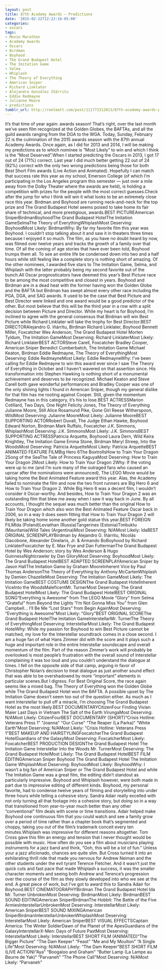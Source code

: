 ```yaml
---
layout: post
title: 87th Academy Awards — Predictions
date: '2015-02-22T12:22:16-05:00'
categories:
- oscars
tags:
- Movie Marathon
- Academy Awards
- Oscars
- Birdman
- Boyhood
- The Grand Budapest Hotel
- The Imitation Game
- Selma
- Whiplash
- The Theory of Everything
- American Sniper
- Richard Linklater
- Alejandro González Iñárritu
- Eddie Redmayne
- Julianne Moore
- predictions
tumblr_url: http://reelmatt.com/post/111771312013/87th-academy-awards-predictions
---
```

It’s that time of year again: awards season! That’s right, over the last month we’ve seen film recognized at the Golden Globes, the BAFTAs, and all the guild awards ranging from the DGA to the WGA. Today, Sunday, February 22 is the culmination of the 2015 awards season with the 87th annual Academy Awards. Once again, as I did for 2013 and 2014, I will be making my predictions as to which nominee is “Most Likely” to win and which I think is the “Most Deserved”.When I started predicting the Oscars in 2013, I got 17 out of 24 (71%) correct. Last year I did much better getting 22 out of 24 (92%) correct with the only two wrong predictions being those for both Best Short Film awards (Live Action and Animated). Hopefully I can match that success rate this year as my school, Emerson College (of which I’m participating in the Los Angeles program this semester — just over a mile away from the Dolby Theater where the awards are held), is holding a competition with prizes for the people with the most correct guesses.Check after the jump for who I think will win it what looks to be an extremely close race this year. Birdman and Boyhood are running neck-and-neck for the top prize and The Grand Budapest Hotel seems poised to take home its fair share of technical, and more prestigious, awards.BEST PICTUREAmerican SniperBirdmanBoyhoodThe Grand Budapest HotelThe Imitation GameSelmaThe Theory of EverythingWhiplashMost Deserving: BoyhoodMost Likely: BirdmanWhy: By far my favorite film this year was Boyhood. I couldn’t stop talking about it and saw it in theaters three times because I enjoyed it so much. The film, as you have no doubt heard by now, was filmed over twelve years and tracks the growth of a family over that time. Of all the coming of age stories that have ever been told, Boyhood trumps them all. To see an entire life be condensed down into two and a half hours while still feeling like a complete story is nothing short of amazing. Of the other nominees, I awarded five stars to The Imitation Game, Selma, and Whiplash with the latter probably being my second favorite out of the bunch.All Oscar prognosticators have deemed this year’s Best Picture race to be among the most competitive and closest in years. Boyhood and Birdman are in a dead heat with the former having won the Golden Globe and the BAFTA but Birdman has swept almost every other race including the PGA, DGA, and SAG awards. It used to be the case that Best Picture and Best Director were linked and one award would be a good predictor of the other. But most believe that this will be the third year in a row with a split decision between Picture and Director. While my heart is for Boyhood, I’m inclined to agree with the general consensus that Birdman will win Best Picture while Richard Linklater will take the trophy for Best Director.BEST DIRECTORAlejandro G. Iñárritu, Birdman
Richard Linklater, Boyhood
Bennett Miller, Foxcatcher
Wes Anderson, The Grand Budapest Hotel
Morten Tyldum, The Imitation GameMost Deserving: Richard LinklaterMost Likely: Richard LinklaterBEST ACTORSteve Carell, Foxcatcher
Bradley Cooper, American Sniper
Benedict Cumberbatch, The Imitation Game
Michael Keaton, Birdman
Eddie Redmayne, The Theory of EverythingMost Deserving: Eddie RedmayneMost Likely: Eddie RedmayneWhy: I’ve been calling for Eddie Redmayne to win this award ever since I saw The Theory of Everything in October and I haven’t wavered on that assertion since. His transformation into Stephen Hawking is nothing short of a monumental achievement and deserves to be recognized. Michael Keaton and Steve Carell both gave wonderful performances and Bradley Cooper was one of the only shining lights I found in American Sniper, though my general dislike for that film has me rooting against Cooper. Still, given the momentum Redmayne has in this category, it’s his to lose.BEST ACTRESSMarion Cotillard, Two Days, One Night
Felicity Jones, The Theory of Everything
Julianne Moore, Still Alice
Rosamund Pike, Gone Girl
Reese Witherspoon, WildMost Deserving: Julianne MooreMost Likely: Julianne MooreBEST SUPPORTING ACTORRobert Duvall, The Judge
Ethan Hawke, Boyhood
Edward Norton, Birdman
Mark Ruffalo, Foxcatcher
J.K. Simmons, WhiplashMost Deserving: J.K. SimmonsMost Likely: J.K. SimmonsBEST SUPPORTING ACTRESSPatricia Arquette, Boyhood
Laura Dern, Wild
Keira Knightley, The Imitation Game
Emma Stone, Birdman
Meryl Streep, Into the WoodsMost Deserving: Patricia ArquetteMost Likely: Patricia ArquetteBEST ANIMATED FEATURE FILMBig Hero 6The BoxtrollsHow to Train Your Dragon 2Song of the SeaThe Tale of Princess KaguyaMost Deserving: How to Train Your Dragon 2Most Likely: How to Train Your Dragon 2Why: If the voting were up to me (and I’m sure many of the outraged fans who caused an uproar after the nominations were announced), The LEGO Movie would be taking home the Best Animated Feature award this year. Alas, the Academy failed to nominate the film and now the two front runners are Big Hero 6 and How to Train Your Dragon 2. While Big Hero 6 was a decent film, I wouldn’t consider it Oscar-worthy. And besides, How to Train Your Dragon 2 was an outstanding film that blew me away when I saw it way back in June. By all accounts, I thought the sequel was much better than the original How to Train Your Dragon which also won the Best Animated Feature Oscar back in 2006, so in a way it does seem fitting that How to Train Your Dragon 2 will likely be taking home some another gold statue this year.BEST FOREIGN FILMIda (Poland)Leviathan (Russia)Tangerines (Estonia)Timbuktu (Mauritania)Wild Tales (Argentina)Most Deserving: N/AMost Likely: IdaBEST ORIGINAL SCREENPLAYBirdman by Alejandro G. Iñárritu, Nicolás Giacobone, Alexander Dinelaris, Jr. & Armando BoBoyhood by Richard LinklaterFoxcatcher by E. Max Frye and Dan FuttermanThe Grand Budapest Hotel by Wes Anderson; story by Wes Anderson & Hugo GuinnessNightcrawler by Dan GiloryMost Deserving: BoyhoodMost Likely: The Grand Budapest HotelBEST ADAPTED SCREENPLAYAmerican Sniper by Jason HallThe Imitation Game by Graham MooreInherent Vice by Paul Thomas AndersonThe Theory of Everything by Anthony McCartenWhiplash by Damien ChazelleMost Deserving: The Imitation GameMost Likely: The Imitation GameBEST COSTUME DESIGNThe Grand Budapest HotelInherent ViceInto the WoodsMaleficentMr. TurnerMost Deserving: The Grand Budapest HotelMost Likely: The Grand Budapest HotelBEST ORIGINAL SONG“Everything is Awesome” from The LEGO Movie
“Glory” from Selma
“Grateful” from Beyond the Lights
“I’m Not Gonna Miss You” from Glen Campbell… I’ll Be Me
“Lost Stars” from Begin AgainMost Deserving: “Everything is Awesome"Most Likely: “Glory"BEST ORIGINAL SCOREThe Grand Budapest HotelThe Imitation GameInterstellarMr. TurnerThe Theory of EverythingMost Deserving: InterstellarMost Likely: The Grand Budapest HotelWhy: While my passion for Boyhood to win Best Picture cannot be matched, my love for the Interstellar soundtrack comes in a close second. I am a huge fan of what Hans Zimmer did with the score and it plays such a huge and important role in the entire Interstellar soundscape and overall momentum of the film. Part of the reason Zimmer’s work will probably be overlooked is most people’s frustration with the overall sound of Interstellar complaining it was too loud and you couldn’t understand the dialogue at times. I fell on the opposite side of that camp, arguing in favor of Christopher Nolan’s decision to treat dialogue as just another sound effect that was able to be overshadowed by more “important” elements in particular scenes.But I digress. For Best Original Score, the race again seems like a mixed bag. The Theory of Everything won the Golden Globe while The Grand Budapest Hotel won the BAFTA. A possible upset by The Imitation Game doesn’t seem too out of the question either. As much as I want Interstellar to pull off a miracle, I’m choosing The Grand Budapest Hotel as the most likely.BEST DOCUMENTARYCitizenFour
Finding Vivian Maier
Last Days in Vietnam
The Salt of the Earth
VirungaMost Deserving: N/AMost Likely: CitizenFourBEST DOCUMENTARY (SHORT)“Crisis Hotline: Veterans Press 1"
“Joanna"
“Our Curse"
“The Reaper (La Parka)“
“White Earth”Most Deserving: N/AMost Likely: “Crisis Hotline: Veterans Press 1"BEST MAKEUP AND HAIRSTYLINGFoxcatcherThe Grand Budapest HotelGuardians of the GalaxyMost Deserving: FoxcatcherMost Likely: FoxcatcherBEST PRODUCTION DESIGNThe Grand Budapest Hotel
The Imitation Game
Interstellar
Into the Woods
Mr. TurnerMost Deserving: The Grand Budapest HotelMost Likely: The Grand Budapest HotelBEST FILM EDITINGAmerican Sniper
Boyhood
The Grand Budapest Hotel
The Imitation Game
WhiplashMost Deserving: BoyhoodMost Likely: BoyhoodWhy: I wasn’t a big fan of American Sniper or The Grand Budapest Hotel and while The Imitation Game was a great film, the editing didn’t standout as particularly impressive. Boyhood and Whiplash however, were both made in part due to impressive editing of different kinds. Boyhood, my personal favorite, had to condense twelve years of filming and storytelling into under three hours while telling a cohesive story. Sandra Adair really excelled with not only turning all that footage into a cohesive story, but doing so in a way that transitioned from year-to-year much better than any other “conventional” film deals with scene or time transitions. Adair helped make Boyhood one continuous film that you could watch and see a family grow over a period of time rather than a chapter book that’s segmented and choppy, taking you out of the film’s trademark conceit every ten minutes.Whiplash was impressive for different reasons altogether. Tom Cross gave this film an energy and tension that I never thought would be possible with music. How often do you see a film about musicians playing instruments for a jazz band and think, “Ooh, this will be a lot of fun.” Unless your a jazz aficionado, chances are quite slim. But Cross turned it into an exhilarating thrill ride that made you nervous for Andrew Neiman and the other students under the evil tyrant Terence Fletcher. And it wasn’t just the quick cuts and fast pace that made Whiplash a success, it was the smaller character moments and seeing both Andrew and Terence’s progression over the course of the film as they slowly developed into who we see at the end. A great piece of work, but I’ve got to award this to Sandra Adair for Boyhood.BEST CINEMATOGRAPHYBirdman
The Grand Budapest Hotel
Ida
Mr. Turner
UnbrokenMost Deserving: BirdmanMost Likely: BirdmanBEST SOUND EDITINGAmerican SniperBirdmanThe Hobbit: The Battle of the Five ArmiesInterstellarUnbrokenMost Deserving: InterstellarMost Likely: American SniperBEST SOUND MIXINGAmerican SniperBirdmanInterstellarUnbrokenWhiplashMost Deserving: InterstellarMost Likely: American SniperBEST VISUAL EFFECTSCaptain America: The Winter SoldierDawn of the Planet of the ApesGuardians of the GalaxyInterstellarX-Men: Days of Future PastMost Deserving: InterstellarMost Likely: InterstellarBEST SHORT FILM (ANIMATED)“The Bigger Picture"
“The Dam Keeper"
“Feast"
“Me and My Moulton"
“A Single Life"Most Deserving: N/AMost Likely: “The Dam Keeper"BEST SHORT FILM (LIVE ACTION)“Aya"
“Boogaloo and Graham"
“Butter Lamp (La Lampe au Beurre de Yak)“
“Parvaneh”
“The Phone Call"Most Deserving: N/AMost Likely: “Parvaneh"
